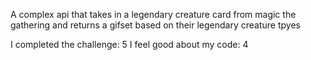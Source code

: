 A complex api that takes in a legendary creature card from magic the gathering and returns a gifset based on their legendary creature tpyes

I completed the challenge: 5
I feel good about my code: 4
